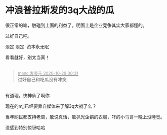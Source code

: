 # 冲浪普拉斯发的3q大战的瓜


很正常的嘛，触碰到上面的利益了。明面上是企业竞争其实大家都懂的。

过好自己吧。

淡定 淡定&nbsp;&nbsp;资本永无眠

看看就好，别太当真！<br />
<br />
<img src="static/image/smiley/default/lol.gif" smilieid="12" border="0" alt="" /><img src="static/image/smiley/default/lol.gif" smilieid="12" border="0" alt="" /><img src="static/image/smiley/default/lol.gif" smilieid="12" border="0" alt="" />

<div class="quote"><blockquote><font size="2"><a href="https://www.hostloc.com/forum.php?mod=redirect&amp;goto=findpost&amp;pid=9367108&amp;ptid=759628" target="_blank"><font color="#999999">manc 发表于 2020-10-29 00:31</font></a></font><br />
过好自己和吃瓜没有冲突</blockquote></div><br />
有道理。快神仙了啊你

现在的mjj已经要靠自媒体来了解3q大战了么？

当年网民都支持老周，敢说真话，敢扒光企鹅的衣服，吓的小马哥一晚上没睡觉。

没感到特别惊讶哈哈<img id="aimg_rKAZV" onclick="zoom(this, this.src, 0, 0, 0)" class="zoom" src="https://cdn.jsdelivr.net/gh/hishis/forum-master/public/images/patch.gif" onmouseover="img_onmouseoverfunc(this)" onload="thumbImg(this)" border="0" alt="" />
